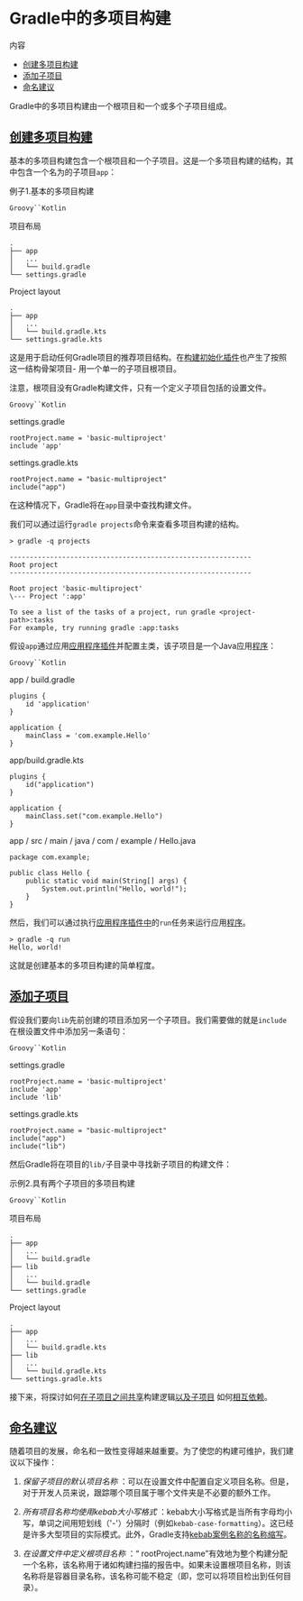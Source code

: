 # Gradle中的多项目构建


内容

  * [创建多项目构建](#创建多项目构建)
  * [添加子项目](#添加子项目)
  * [命名建议](#命名建议)

Gradle中的多项目构建由一个根项目和一个或多个子项目组成。

## [创建多项目构建](#创建多项目构建)

基本的多项目构建包含一个根项目和一个子项目。这是一个多项目构建的结构，其中包含一个名为的子项目`app`：

例子1.基本的多项目构建

`Groovy``Kotlin`

项目布局

    
    
    .
    ├── app
    │   ...
    │   └── build.gradle
    └── settings.gradle

Project layout

    
    
    .
    ├── app
    │   ...
    │   └── build.gradle.kts
    └── settings.gradle.kts

这是用于启动任何Gradle项目的推荐项目结构。在[构建初始化插件](https://docs.gradle.org/6.7.1/userguide/build_init_plugin.html)也产生了按照这一结构骨架项目-
用一个单一的子项目根项目。

注意，根项目没有Gradle构建文件，只有一个定义子项目包括的设置文件。

`Groovy``Kotlin`

settings.gradle

    
    
    rootProject.name = 'basic-multiproject'
    include 'app'

settings.gradle.kts

    
    
    rootProject.name = "basic-multiproject"
    include("app")

在这种情况下，Gradle将在`app`目录中查找构建文件。

我们可以通过运行`gradle projects`命令来查看多项目构建的结构。

    
    
    > gradle -q projects
    
    ------------------------------------------------------------
    Root project
    ------------------------------------------------------------
    
    Root project 'basic-multiproject'
    \--- Project ':app'
    
    To see a list of the tasks of a project, run gradle <project-path>:tasks
    For example, try running gradle :app:tasks

假设`app`通过应用[应用程序插件](/md/Java应用插件.md)并配置主类，该子项目是一个Java应用[程序](/md/Java应用插件.md)：

`Groovy``Kotlin`

app / build.gradle

    
    
    plugins {
        id 'application'
    }
    
    application {
        mainClass = 'com.example.Hello'
    }

app/build.gradle.kts

    
    
    plugins {
        id("application")
    }
    
    application {
        mainClass.set("com.example.Hello")
    }

app / src / main / java / com / example / Hello.java

    
    
    package com.example;
    
    public class Hello {
        public static void main(String[] args) {
            System.out.println("Hello, world!");
        }
    }

然后，我们可以通过执行[应用程序插件中](/md/Java应用插件.md)的`run`任务来运行应用[程序](/md/Java应用插件.md)。

    
    
    > gradle -q run
    Hello, world!

这就是创建基本的多项目构建的简单程度。

## [添加子项目](#添加子项目)

假设我们要向`lib`先前创建的项目添加另一个子项目。我们需要做的就是`include`在根设置文件中添加另一条语句：

`Groovy``Kotlin`

settings.gradle

    
    
    rootProject.name = 'basic-multiproject'
    include 'app'
    include 'lib'

settings.gradle.kts

    
    
    rootProject.name = "basic-multiproject"
    include("app")
    include("lib")

然后Gradle将在项目的`lib/`子目录中寻找新子项目的构建文件：

示例2.具有两个子项目的多项目构建

`Groovy``Kotlin`

项目布局

    
    
    .
    ├── app
    │   ...
    │   └── build.gradle
    ├── lib
    │   ...
    │   └── build.gradle
    └── settings.gradle

Project layout

    
    
    .
    ├── app
    │   ...
    │   └── build.gradle.kts
    ├── lib
    │   ...
    │   └── build.gradle.kts
    └── settings.gradle.kts

接下来，将探讨如何[在子项目之间共享](/md/在子项目之间共享构建逻辑.md)构建逻辑[以及子项目](/md/在子项目之间共享构建逻辑.md)
如何[相互依赖](/md/声明子项目之间的依赖关系.md)。

## [命名建议](#命名建议)

随着项目的发展，命名和一致性变得越来越重要。为了使您的构建可维护，我们建议以下操作：

  1. _保留子项目的默认项目名称_ ：可以在设置文件中配置自定义项目名称。但是，对于开发人员来说，跟踪哪个项目属于哪个文件夹是不必要的额外工作。

  2. _所有项目名称均使用kebab大小写格式_ ：kebab大小写格式是当所有字母均小写，单词之间用短划线（'-'）分隔时（例如`kebab-case-formatting`）。这已经是许多大型项目的实际模式。此外，Gradle支持[kebab案例名称的名称缩写](/md/命令行界面.md#名称缩写)。

  3. _在设置文件中定义根项目名称_ ：“ rootProject.name”有效地为整个构建分配一个名称，该名称用于诸如构建扫描的报告中。如果未设置根项目名称，则该名称将是容器目录名称，该名称可能不稳定（即，您可以将项目检出到任何目录）。

